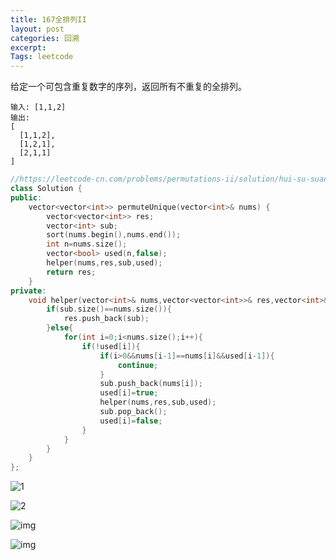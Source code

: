 ```yaml
---
title: 167全排列II
layout: post
categories: 回溯
excerpt: 
Tags: leetcode
---
```


给定一个可包含重复数字的序列，返回所有不重复的全排列。

```
输入: [1,1,2]
输出:
[
  [1,1,2],
  [1,2,1],
  [2,1,1]
]
```

```c++
//https://leetcode-cn.com/problems/permutations-ii/solution/hui-su-suan-fa-python-dai-ma-java-dai-ma-by-liwe-2/
class Solution {
public:
    vector<vector<int>> permuteUnique(vector<int>& nums) {
        vector<vector<int>> res;
        vector<int> sub;
        sort(nums.begin(),nums.end());
        int n=nums.size();
        vector<bool> used(n,false);
        helper(nums,res,sub,used);
        return res;
    }
private:
    void helper(vector<int>& nums,vector<vector<int>>& res,vector<int>& sub,vector<bool>& used){
        if(sub.size()==nums.size()){
            res.push_back(sub);
        }else{
            for(int i=0;i<nums.size();i++){
                if(!used[i]){
                    if(i>0&&nums[i-1]==nums[i]&&used[i-1]){
                        continue;
                    }
                    sub.push_back(nums[i]);
                    used[i]=true;
                    helper(nums,res,sub,used);
                    sub.pop_back();
                    used[i]=false;
                }
            }
        }
    }
};
```

![1](https://s2.ax1x.com/2019/09/17/n414AK.md.png)



![2](https://s2.ax1x.com/2019/09/17/n43Ccj.md.png)

![img](https://s2.ax1x.com/2019/09/17/n43Pjs.md.png)

![img](https://s2.ax1x.com/2019/09/17/n48EMd.md.png)

